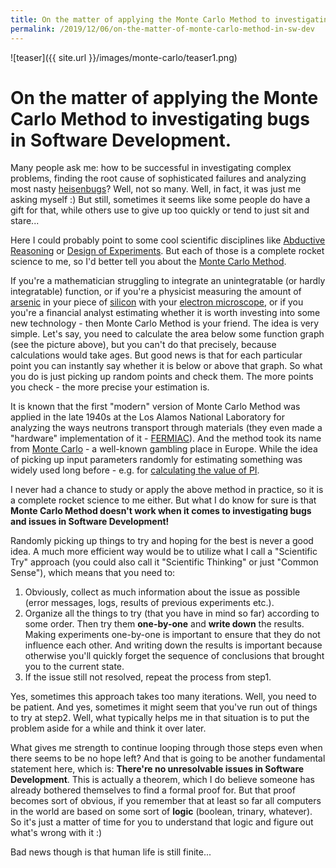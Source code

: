 ```yaml
---
title: On the matter of applying the Monte Carlo Method to investigating bugs in Software Development.
permalink: /2019/12/06/on-the-matter-of-monte-carlo-method-in-sw-dev
---
```

![teaser]({{ site.url }}/images/monte-carlo/teaser1.png)
# On the matter of applying the Monte Carlo Method to investigating bugs in Software Development.

Many people ask me: how to be successful in investigating complex problems, finding the root cause of sophisticated failures and analyzing most nasty [heisenbugs](https://en.wikipedia.org/wiki/Heisenbug)? Well, not so many. Well, in fact, it was just me asking myself :) But still, sometimes it seems like some people do have a gift for that, while others use to give up too quickly or tend to just sit and stare...

Here I could probably point to some cool scientific disciplines like [Abductive Reasoning](https://en.wikipedia.org/wiki/Abductive_reasoning) or [Design of Experiments](https://en.wikipedia.org/wiki/Design_of_experiments). But each of those is a complete rocket science to me, so I'd better tell you about the [Monte Carlo Method](https://en.wikipedia.org/wiki/Monte_Carlo_method).

If you're a mathematician struggling to integrate an unintegratable (or hardly integratable) function, or if you're a physicist measuring the amount of [arsenic](https://en.wikipedia.org/wiki/Arsenic) in your piece of [silicon](https://en.wikipedia.org/wiki/Silicon) with your [electron microscope](https://en.wikipedia.org/wiki/Electron_microscope), or if you you're a financial analyst estimating whether it is worth investing into some new technology - then Monte Carlo Method is your friend. The idea is very simple. Let's say, you need to calculate the area below some function graph (see the picture above), but you can't do that precisely, because calculations would take ages. But good news is that for each particular point you can instantly say whether it is below or above that graph. So what you do is just picking up random points and check them. The more points you check - the more precise your estimation is.

It is known that the first "modern" version of Monte Carlo Method was applied in the late 1940s at the Los Alamos National Laboratory for analyzing the ways neutrons transport through materials (they even made a "hardware" implementation of it - [FERMIAC](https://en.wikipedia.org/wiki/FERMIAC)). And the method took its name from [Monte Carlo](https://en.wikipedia.org/wiki/Monte_Carlo) - a well-known gambling place in Europe. While the idea of picking up input parameters randomly for estimating something was widely used long before - e.g. for [calculating the value of PI](https://en.wikipedia.org/wiki/Buffon%27s_needle_problem).

I never had a chance to study or apply the above method in practice, so it is a complete rocket science to me either. But what I do know for sure is that **Monte Сarlo Method doesn't work when it comes to investigating bugs and issues in Software Development!**

Randomly picking up things to try and hoping for the best is never a good idea. A much more efficient way would be to utilize what I call a "Scientific Try" approach (you could also call it "Scientific Thinking" or just "Common Sense"), which means that you need to:
1. Obviously, collect as much information about the issue as possible (error messages, logs, results of previous experiments etc.).
2. Organize all the things to try (that you have in mind so far) according to some order. Then try them **one-by-one** and **write down** the results. Making experiments one-by-one is important to ensure that they do not influence each other. And writing down the results is important because otherwise you'll quickly forget the sequence of conclusions that brought you to the current state.
3. If the issue still not resolved, repeat the process from step1.

Yes, sometimes this approach takes too many iterations. Well, you need to be patient. And yes, sometimes it might seem that you've run out of things to try at step2. Well, what typically helps me in that situation is to put the problem aside for a while and think it over later. 

What gives me strength to continue looping through those steps even when there seems to be no hope left? And that is going to be another fundamental statement here, which is: **There're no unresolvable issues in Software Development**. This is actually a theorem, which I do believe someone has already bothered themselves to find a formal proof for. But that proof becomes sort of obvious, if you remember that at least so far all computers in the world are based on some sort of **logic** (boolean, trinary, whatever). So it's just a matter of time for you to understand that logic and figure out what's wrong with it :)

Bad news though is that human life is still finite...